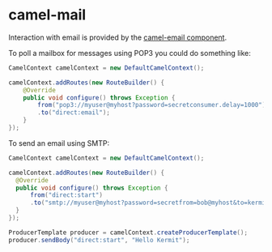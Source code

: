 # camel-mail

Interaction with email is provided by the [camel-email component](http://camel.apache.org/mail.html).

To poll a mailbox for messages using POP3 you could do something like:

```java
CamelContext camelContext = new DefaultCamelContext();

camelContext.addRoutes(new RouteBuilder() {
    @Override
    public void configure() throws Exception {
        from("pop3://myuser@myhost?password=secretconsumer.delay=1000")
        .to("direct:email");
    }
});
```

To send an email using SMTP:

```java
CamelContext camelContext = new DefaultCamelContext();

camelContext.addRoutes(new RouteBuilder() {
  @Override
  public void configure() throws Exception {
      from("direct:start")
      .to("smtp://myuser@myhost?password=secretfrom=bob@myhost&to=kermit@myhost&subject=Greetings");
  }
});

ProducerTemplate producer = camelContext.createProducerTemplate();
producer.sendBody("direct:start", "Hello Kermit");
```
